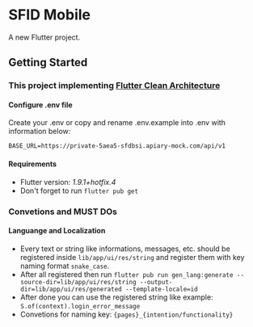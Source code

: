 # SFID Mobile

A new Flutter project.

## Getting Started

### This project implementing [Flutter Clean Architecture](https://pub.dev/packages/flutter_clean_architecture)

#### Configure .env file

Create your .env or copy and rename .env.example into .env with information below:

```
BASE_URL=https://private-5aea5-sfdbsi.apiary-mock.com/api/v1
```

#### Requirements

  - Flutter version: *1.9.1+hotfix.4*
  - Don't forget to run `flutter pub get`

### Convetions and MUST DOs

  #### Languange and Localization
  - Every text or string like informations, messages, etc. should be registered inside `lib/app/ui/res/string` and register them with key naming format `snake_case`.
  - After all registered then run `flutter pub run gen_lang:generate --source-dir=lib/app/ui/res/string --output-dir=lib/app/ui/res/generated --template-locale=id`
  - After done you can use the registered string like example: `S.of(context).login_error_message`
  - Convetions for naming key: `{pages}_{intention/functionality}`


